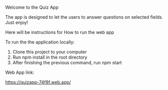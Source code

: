 Welcome to the Quiz App

The app is designed to let the users to answer questions on selected fields. Just enjoy!



Here will be instructions for How to run the web app

To run the the application locally:

1. Clone this project to your computer
3. Run npm install in the root directory
4. After finishing the previous command, run npm start

Web App link:

https://quizapp-74f8f.web.app/
